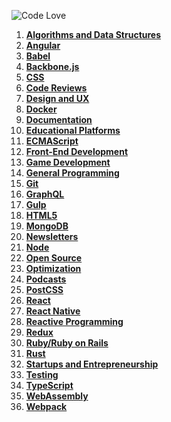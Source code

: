 ![Code Love](http://i.imgur.com/RS2KWU7.png)

1. **[Algorithms and Data Structures](./source/algorithms-data-structures.md)**
2. **[Angular](source/angular.md)**
3. **[Babel](./source/babel.md)**
4. **[Backbone.js](./source/backbone.md)**
5. **[CSS](./source/css.md)**
6. **[Code Reviews](./source/code-reviews.md)**
7. **[Design and UX](./source/design.md)**
8. **[Docker](./source/docker.md)**
9. **[Documentation](./source/documentation.md)**
10. **[Educational Platforms](./source/edu-platforms.md)**
11. **[ECMAScript](./source/ecmascript.md)**
12. **[Front-End Development](./source/front-end.md)**
13. **[Game Development](source/game-development.md)**
14. **[General Programming](./source/general.md)**
15. **[Git](./source/git.md)**
16. **[GraphQL](./source/graphql.md)**
17. **[Gulp](./source/gulp.md)**
18. **[HTML5](./source/html5.md)**
20. **[MongoDB](./source/mongodb.md)**
19. **[Newsletters](./source/newsletters.md)**
20. **[Node](./source/nodejs.md)**
21. **[Open Source](./source/open-source.md)**
22. **[Optimization](./source/optimization.md)**
23. **[Podcasts](./source/podcasts.md)**
24. **[PostCSS](./source/postcss.md)**
25. **[React](source/react.md)**
26. **[React Native](./source/reactnative.md)**
27. **[Reactive Programming](./source/reactive.md)**
28. **[Redux](./source/redux.md)**
29. **[Ruby/Ruby on Rails](./source/ruby.md)**
30. **[Rust](./source/rust.md)**
31. **[Startups and Entrepreneurship](./source/startups-entrepreneurship.md)**
32. **[Testing](./source/testing.md)**
33. **[TypeScript](./source/typescript.md)**
34. **[WebAssembly](./source/webassembly.md)**
35. **[Webpack](./source/webpack.md)**
